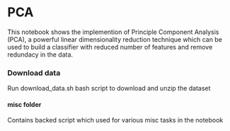 # PCA
This notebook shows the implemention of Principle Component Analysis (PCA), a powerful linear dimensionality reduction technique which can be used to build a classifier with reduced number of features and remove redundacy in the data.

### Download data
Run download_data.sh bash script to download and unzip the dataset

#### misc folder
Contains backed script which used for various misc tasks in the notebook
